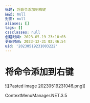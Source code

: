 ```yaml
---
标题: 将命令添加到右键
描述: null
封面: null
aliases: []
tags: []
cssclasses: null
创建时间: 2023-05-19 23:10:03
更新时间: 2023-12-31 02:46:54
uid: '20230519231003222'
---
```


# 将命令添加到右键

![[Pasted image 20230519231046.png]]

ContextMenuManager.NET.3.5

